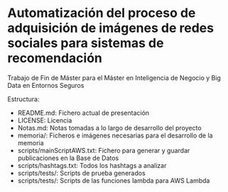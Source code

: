 # Automatización del proceso de adquisición de imágenes de redes sociales para sistemas de recomendación
Trabajo de Fin de Máster para el Máster en Inteligencia de Negocio y Big Data en Entornos Seguros

Estructura:
* README.md:					Fichero actual de presentación
* LICENSE:						Licencia
* Notas.md:						Notas tomadas a lo largo de desarrollo del proyecto
* memoria/:						Ficheros e imágenes necesarias para el desarrollo de la memoria
* scripts/mainScriptAWS.txt:	Fichero para generar y guardar publicaciones en la Base de Datos
* scripts/hashtags.txt:			Todos los hashtags a analizar
* scripts/tests/:				Scripts de prueba generados
* scripts/tests/:				Scripts de las funciones lambda para AWS Lambda
